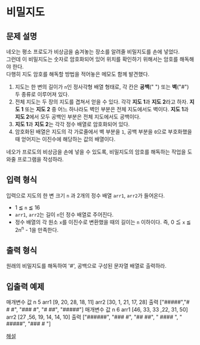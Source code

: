# 비밀지도


## 문제 설명
네오는 평소 프로도가 비상금을 숨겨놓는 장소를 알려줄 비밀지도를 손에 넣었다.  
그런데 이 비밀지도는 숫자로 암호화되어 있어 위치를 확인하기 위해서는 암호를 해독해야 한다.  
다행히 지도 암호를 해독할 방법을 적어놓은 메모도 함께 발견했다.  

1. 지도는 한 변의 길이가 `n`인 정사각형 배열 형태로, 각 칸은 **공백**(" ") 또는 **벽**("#") 두 종류로 이루어져 있다.  
2. 전체 지도는 두 장의 지도를 겹쳐서 얻을 수 있다. 각각 **지도 1**과 **지도 2**라고 하자. **지도 1** 또는 **지도 2** 중 어느 하나라도 벽인 부분은 전체 지도에서도 벽이다. **지도 1**과 **지도 2**에서 모두 공백인 부분은 전체 지도에서도 공백이다. 
3. **지도 1**과 **지도 2**는 각각 정수 배열로 암호화되어 있다.  
4. 암호화된 배열은 지도의 각 가로줄에서 벽 부분을 `1`, 공백 부분을 `0`으로 부호화했을 때 얻어지는 이진수에 해당하는 값의 배열이다.

네오가 프로도의 비상금을 손에 넣을 수 있도록, 비밀지도의 암호를 해독하는 작업을 도와줄 프로그램을 작성하라.

## 입력 형식
입력으로 지도의 한 변 크기 `n` 과 2개의 정수 배열 `arr1`, `arr2`가 들어온다.

- 1 ≦ `n` ≦ 16
- `arr1`, `arr2`는 길이 `n`인 정수 배열로 주어진다.
- 정수 배열의 각 원소 `x`를 이진수로 변환했을 때의 길이는 `n` 이하이다. 즉, 0 ≦ `x` ≦ 2n<sup>n</sup> - 1을 만족한다.

## 출력 형식
원래의 비밀지도를 해독하여 '#', 공백으로 구성된 문자열 배열로 출력하라.

## 입출력 예제
매개변수	값
n	5
arr1	[9, 20, 28, 18, 11]
arr2	[30, 1, 21, 17, 28]
출력	["#####","# # #", "### #", "# ##", "#####"]
매개변수	값
n	6
arr1	[46, 33, 33 ,22, 31, 50]
arr2	[27 ,56, 19, 14, 14, 10]
출력	["######", "### #", "## ##", " #### ", " #####", "### # "]

[해설](http://tech.kakao.com/2017/09/27/kakao-blind-recruitment-round-1/)
